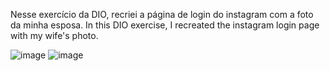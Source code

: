 Nesse exercício da DIO, recriei a página de login do instagram com a foto da minha esposa.
In this DIO exercise, I recreated the instagram login page with my wife's photo.

![image](https://user-images.githubusercontent.com/105609972/184554831-5535ff84-d9ac-4140-989c-4e8ab93d1709.png)
![image](https://user-images.githubusercontent.com/105609972/184554837-4557169c-e165-4e58-803b-71c471f54598.png)

